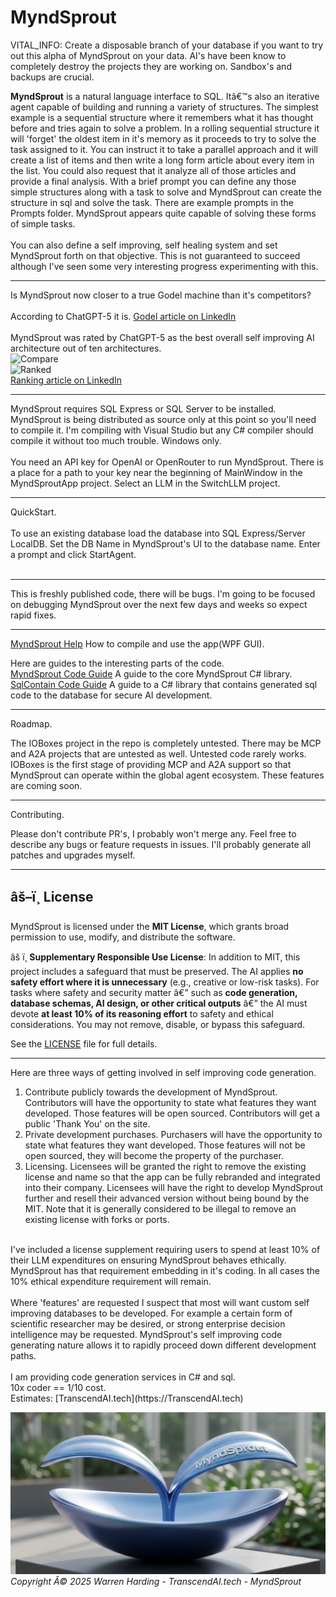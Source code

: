 ﻿# MyndSprout

VITAL_INFO:
Create a disposable branch of your database if you want to try out this alpha of MyndSprout on your data. AI's have been know to completely destroy the projects they are working on. Sandbox's and backups are crucial.

**MyndSprout** is a natural language interface to SQL. Itâ€™s also an iterative agent capable of building and running a variety of structures. The simplest example is a sequential structure where it remembers what it has thought before and tries again to solve a problem. In a rolling sequential structure it will 'forget' the oldest item in it's memory as it proceeds to try to solve the task assigned to it. You can instruct it to take a parallel approach and it will create a list of items and then write a long form article about every item in the list. You could also request that it analyze all of those articles and provide a final analysis. With a brief prompt you can define any those simple structures along with a task to solve and MyndSprout can create the structure in sql and solve the task. There are example prompts in the Prompts folder. MyndSprout appears quite capable of solving these forms of simple tasks.</br>
</br>
You can also define a self improving, self healing system and set MyndSprout forth on that objective. This is not guaranteed to succeed although I've seen some very interesting progress experimenting with this.</br>

---

Is MyndSprout now closer to a true Godel machine than it's competitors?</br>
</br>
According to ChatGPT-5 it is. [Godel article on LinkedIn](https://www.linkedin.com/pulse/step-closer-self-improving-godel-machine-transcendai-tech-9tigc) </br>
</br>
MyndSprout was rated by ChatGPT-5 as the best overall self improving AI architecture out of ten architectures.</br>
![Compare](Compare.png)</br>
![Ranked](Ranked.png)</br>
[Ranking article on LinkedIn](https://www.linkedin.com/pulse/ten-self-improving-software-architectures-transcendai-tech-07xfc/)</br>

---

MyndSprout requires SQL Express or SQL Server to be installed. MyndSprout is being distributed as source only at this point so you'll need to compile it. I'm compiling with Visual Studio but any C# compiler should compile it without too much trouble. Windows only.</br>
</br>
You need an API key for OpenAI or OpenRouter to run MyndSprout. There is a place for a path to your key near the beginning of MainWindow in the MyndSproutApp project. Select an LLM in the SwitchLLM project.

---

QuickStart.</br>
</br>
To use an existing database load the database into SQL Express/Server LocalDB. Set the DB Name in MyndSprout's UI to the database name. Enter a prompt and click StartAgent.</br>
</br>

---

This is freshly published code, there will be bugs. I'm going to be focused on debugging MyndSprout over the next few days and weeks so expect rapid fixes.

---

[MyndSprout Help](MyndSproutHelp.md) How to compile and use the app(WPF GUI).

Here are guides to the interesting parts of the code.</br>
[MyndSprout Code Guide](MyndSproutCodeGuide.md) A guide to the core MyndSprout C# library.</br>
[SqlContain Code Guide](SqlContainCodeGuide.md) A guide to a C# library that contains generated sql code to the database for secure AI development.

---

Roadmap.

The IOBoxes project in the repo is completely untested. There may be MCP and A2A projects that are untested as well. Untested code rarely works. IOBoxes is the first stage of providing MCP and A2A support so that MyndSprout can operate within the global agent ecosystem. These features are coming soon.

---

Contributing.

Please don't contribute PR's, I probably won't merge any. Feel free to describe any bugs or feature requests in issues. I'll probably generate all patches and upgrades myself.

---

## âš–ï¸ License

MyndSprout is licensed under the **MIT License**, which grants broad permission to use, modify, and distribute the software.

âš ï¸ **Supplementary Responsible Use License**:
In addition to MIT, this project includes a safeguard that must be preserved. The AI applies **no safety effort where it is unnecessary** (e.g., creative or low-risk tasks). For tasks where safety and security matter â€” such as **code generation, database schemas, AI design, or other critical outputs** â€” the AI must devote **at least 10% of its reasoning effort** to safety and ethical considerations. You may not remove, disable, or bypass this safeguard.

See the [LICENSE](License.txt) file for full details.

---
Here are three ways of getting involved in self improving code generation.</br>
1) Contribute publicly towards the development of MyndSprout. Contributors will have the opportunity to state what features they want developed. Those features will be open sourced. Contributors will get a public 'Thank You' on the site.</br>
2) Private development purchases. Purchasers will have the opportunity to state what features they want developed. Those features will not be open sourced, they will become the property of the purchaser.</br>
3) Licensing. Licensees will be granted the right to remove the existing license and name so that the app can be fully rebranded and integrated into their company. Licensees will have the right to develop MyndSprout further and resell their advanced version without being bound by the MIT. Note that it is generally considered to be illegal to remove an existing license with forks or ports.</br>
</br>
I've included a license supplement requiring users to spend at least 10% of their LLM expenditures on ensuring MyndSprout behaves ethically. MyndSprout has that requirement embedding in it's coding. In all cases the 10% ethical expenditure requirement will remain.</br>
</br>
Where 'features' are requested I suspect that most will want custom self improving databases to be developed. For example a certain form of scientific researcher may be desired, or strong enterprise decision intelligence may be requested. MyndSprout's self improving code generating nature allows it to rapidly proceed down different development paths.</br>
</br>
I am providing code generation services in C# and sql.</br>
10x coder == 1/10 cost.</br>
Estimates: [TranscendAI.tech](https://TranscendAI.tech)

![Footer Logo](MyndSprout.jpg)
*Copyright Â© 2025 Warren Harding - TranscendAI.tech - MyndSprout*


